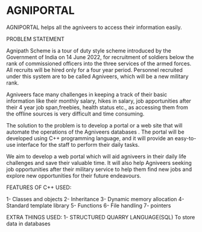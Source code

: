 # AGNIPORTAL
AGNIPORTAL helps all the agniveers to access their information easily.

PROBLEM STATEMENT

Agnipath Scheme is a tour of duty style scheme introduced by the Government of India on 14 June 2022, for recruitment of soldiers below the rank of commissioned officers into the three services of the armed forces. All recruits will be hired only for a four year period. Personnel recruited under this system are to be called Agniveers, which will be a new military rank.

Agniveers face many challenges in keeping a track of their basic information like their monthly salary, hikes in salary, job apportunities after their 4 year job span,freebies, health status etc., as accessing them from the offline sources is very difficult and time consuming.

The solution to the problem is to develop a portal or a web site that will automate the operations of the Agniveers databases . The portal will be developed using C++ programming language, and it will provide an easy-to-use interface for the staff to perform their daily tasks.

We aim to develop a web portal which will aid agniveers in their daily life challenges and save their valuable time. It will also help Agniveers seeking job opportunities after their military service to help them find new jobs and explore new opportunities for their future endeavours.

FEATURES OF C++ USED:


1-	Classes and objects
2-	Inheritance
3-	Dynamic memory allocation
4-	Standard template library
5-	Functions
6-	File handling
7-	pointers




   EXTRA THINGS USED:
1-	STRUCTURED QUARRY LANGUAGE(SQL)
To store data in databases

